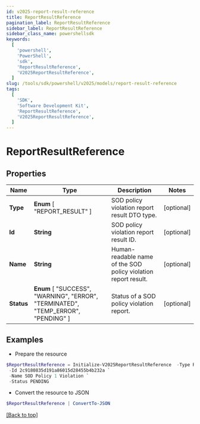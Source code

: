 ```yaml
---
id: v2025-report-result-reference
title: ReportResultReference
pagination_label: ReportResultReference
sidebar_label: ReportResultReference
sidebar_class_name: powershellsdk
keywords:
  [
    'powershell',
    'PowerShell',
    'sdk',
    'ReportResultReference',
    'V2025ReportResultReference',
  ]
slug: /tools/sdk/powershell/v2025/models/report-result-reference
tags:
  [
    'SDK',
    'Software Development Kit',
    'ReportResultReference',
    'V2025ReportResultReference',
  ]
---
```


# ReportResultReference

## Properties

| Name | Type | Description | Notes |
| --- | --- | --- | --- |
| **Type** | **Enum** [ "REPORT_RESULT" ] | SOD policy violation report result DTO type. | [optional] |
| **Id** | **String** | SOD policy violation report result ID. | [optional] |
| **Name** | **String** | Human-readable name of the SOD policy violation report result. | [optional] |
| **Status** | **Enum** [ "SUCCESS", "WARNING", "ERROR", "TERMINATED", "TEMP_ERROR", "PENDING" ] | Status of a SOD policy violation report. | [optional] |

## Examples

- Prepare the resource

```powershell
$ReportResultReference = Initialize-V2025ReportResultReference  -Type REPORT_RESULT `
 -Id 2c9180835d191a86015d28455b4b232a `
 -Name SOD Policy 1 Violation `
 -Status PENDING
```

- Convert the resource to JSON

```powershell
$ReportResultReference | ConvertTo-JSON
```

[[Back to top]](#)
